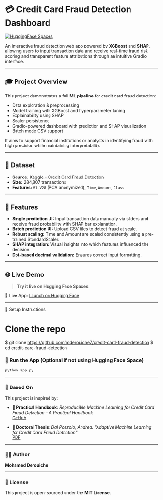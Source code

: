 # 💳 Credit Card Fraud Detection Dashboard

[![HuggingFace Spaces](https://img.shields.io/badge/Gradio-App-blue?logo=gradio)](https://huggingface.co/spaces/mderouiche7/credit-card-fraud-app)

An interactive fraud detection web app powered by **XGBoost** and **SHAP**, allowing users to input transaction data and receive real-time fraud risk scoring and transparent feature attributions through an intuitive Gradio interface.

---

## 🎓 Project Overview

This project demonstrates a full **ML pipeline** for credit card fraud detection:
- Data exploration & preprocessing
- Model training with XGBoost and hyperparameter tuning
- Explainability using SHAP
- Scaler persistence
- Gradio-powered dashboard with prediction and SHAP visualization
- Batch mode CSV support

It aims to support financial institutions or analysts in identifying fraud with high precision while maintaining interpretability.

---

## 📅 Dataset

- **Source:** [Kaggle - Credit Card Fraud Detection](https://www.kaggle.com/datasets/mlg-ulb/creditcardfraud)
- **Size:** 284,807 transactions
- **Features:** `V1-V28` (PCA anonymized), `Time`, `Amount`, `Class`

---

## 🌟 Features

- **Single prediction UI:** Input transaction data manually via sliders and receive fraud probability with SHAP bar explanation.
- **Batch prediction UI:** Upload CSV files to detect fraud at scale.
- **Robust scaling:** Time and Amount are scaled consistently using a pre-trained StandardScaler.
- **SHAP integration:** Visual insights into which features influenced the decision.
- **Dot-based decimal validation:** Ensures correct input formatting.

---

## 🌐 Live Demo

> **Try it live on Hugging Face Spaces**:
>
🔴 Live App: [Launch on Hugging Face](https://huggingface.co/spaces/xkakashi/credit-card-fraud-app)

---
🎡 Setup Instructions

# Clone the repo
$ git clone https://github.com/mderouiche7/credit-card-fraud-detection
$ cd credit-card-fraud-detection


### 🚀 Run the App (Optional if not using Hugging Face Space)

```bash
python app.py
```

---

### 🧠 Based On

This project is inspired by:

- 📘 **Practical Handbook**: *Reproducible Machine Learning for Credit Card Fraud Detection – A Practical Handbook*  
  [GitHub](https://github.com/username/project-link) <!-- Replace with real link -->

- 📄 **Doctoral Thesis**: *Dal Pozzolo, Andrea. "Adaptive Machine Learning for Credit Card Fraud Detection"*  
  [PDF](https://example.com/thesis.pdf) <!-- Replace with real link -->

---

### 👨‍💻 Author

**Mohamed Derouiche**  

---

### 🔐 License

This project is open-sourced under the **MIT License**.


